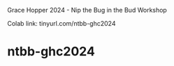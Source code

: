 Grace Hopper 2024 - Nip the Bug in the Bud Workshop

Colab link: tinyurl.com/ntbb-ghc2024

# ntbb-ghc2024
